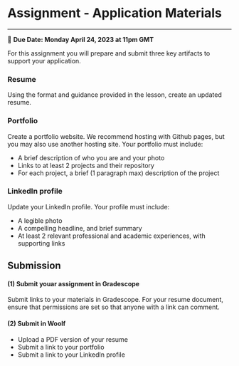 # Assignment - Application Materials
-----
<aside>
  
  📝 **Due Date: Monday April 24, 2023 at 11pm GMT**
 
</aside>

For this assignment you will prepare and submit three key artifacts to support your application. 

### Resume
Using the format and guidance provided in the lesson, create an updated resume.

### Portfolio
Create a portfolio website. We recommend hosting with Github pages, but you may also use another hosting site. Your portfolio must include:
- A brief description of who you are and your photo
- Links to at least 2 projects and their repository
- For each project, a brief (1 paragraph max) description of the project 

### LinkedIn profile
Update your LinkedIn profile. Your profile must include:
- A legible photo 
- A compelling headline, and brief summary
- At least 2 relevant professional and academic experiences, with supporting links

## Submission

#### (1) Submit youar assignment in Gradescope
Submit links to your materials in Gradescope. For your resume document, ensure that permissions are set so that anyone with a link can comment.  

#### (2) Submit in Woolf
- Upload a PDF version of your resume
- Submit a link to your portfolio
- Submit a link to your LinkedIn profile

